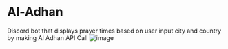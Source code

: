 # Al-Adhan
Discord bot that displays prayer times based on user input city and country by making Al Adhan API Call
![image](https://github.com/hannanshah2004/Al-Adhan/assets/141286404/1cf50c4c-e441-40d7-83e6-6d3f089a960a)

